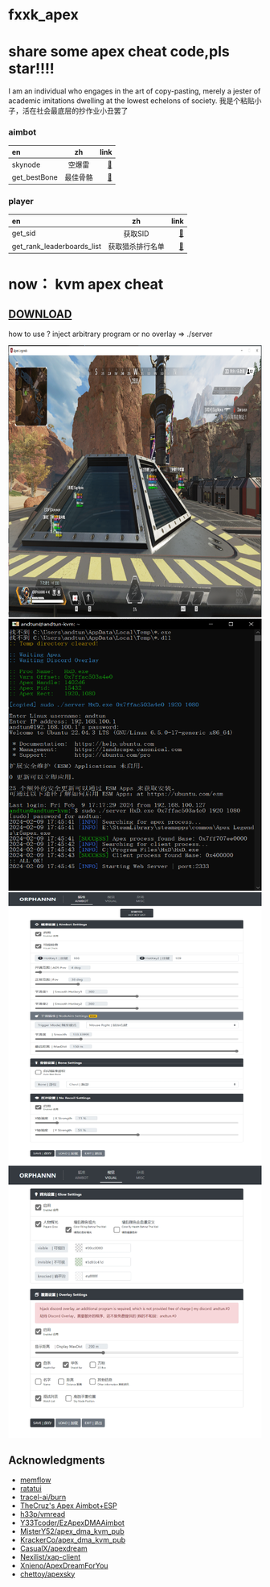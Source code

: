# fxxk_apex
# share some apex cheat code,pls star!!!!
I am an individual who engages in the art of copy-pasting, merely a jester of academic imitations dwelling at the lowest echelons of society.
我是个粘贴小子，活在社会最底层的抄作业小丑罢了

### aimbot
|en|zh|link|
|:-|:-:|-:|
|skynode|空爆雷|[🤡](https://github.com/Andtun02/fxxk_apex/blob/main/sky_node.cpp)|
|get_bestBone|最佳骨骼|[🤡](https://github.com/Andtun02/fxxk_apex/blob/main/get_bestBone.cpp)|
### player
|en|zh|link|
|:-|:-:|-:|
|get_sid|获取SID|[🤡](https://github.com/Andtun02/fxxk_apex/blob/main/get_sid.cpp)|
|get_rank_leaderboards_list|获取猎杀排行名单|[🤡](https://github.com/Andtun02/fxxk_apex/blob/main/get_rank_leaderboards_list.py)|

# now： kvm apex cheat
## [DOWNLOAD](https://github.com/Andtun02/fxxk_apex/releases)

how to use ? inject arbitrary program or no overlay => ./server

<img src="Pictures/image.png" alt="Main View" width="960" height="540">
<img src="Pictures/image1.png" alt="Main View" width="960" height="540">
<img src="Pictures/image2.png" alt="Main View" width="960" height="540">
<img src="Pictures/image3.png" alt="Main View" width="960" height="540">

## Acknowledgments
* [memflow](https://github.com/memflow/memflow)
* [ratatui](https://ratatui.rs)
* [tracel-ai/burn](https://github.com/tracel-ai/burn)
* [TheCruz's Apex Aimbot+ESP](https://www.unknowncheats.me/forum/apex-legends/369786-apex-directx-wallhack-smooth-aimbot-source.html)
* [h33p/vmread](https://github.com/h33p/vmread)
* [Y33Tcoder/EzApexDMAAimbot](https://github.com/Y33Tcoder/EzApexDMAAimbot)
* [MisterY52/apex_dma_kvm_pub](https://github.com/MisterY52/apex_dma_kvm_pub)
* [KrackerCo/apex_dma_kvm_pub](https://github.com/KrackerCo/apex_dma_kvm_pub)
* [CasualX/apexdream](https://github.com/CasualX/apexdream)
* [Nexilist/xap-client](https://github.com/Nexilist/xap-client)
* [Xnieno/ApexDreamForYou](https://github.com/Xnieno/ApexDreamForYou)
* [chettoy/apexsky](https://github.com/chettoy/apexsky)
